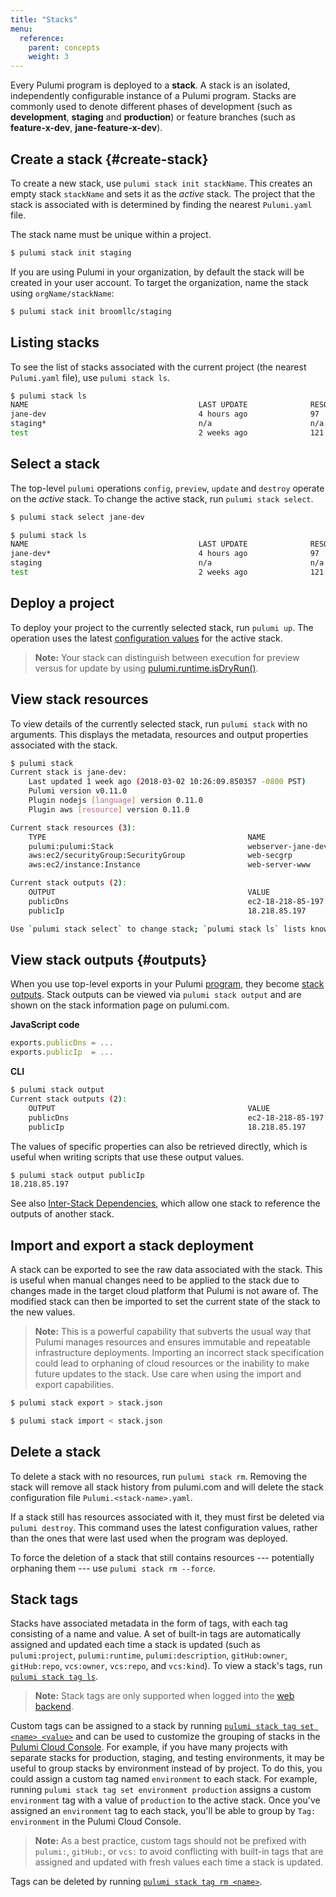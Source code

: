 ```yaml
---
title: "Stacks"
menu:
  reference:
    parent: concepts
    weight: 3
---
```


Every Pulumi program is deployed to a **stack**.  A stack is an isolated, independently configurable
instance of a Pulumi program. Stacks are commonly used to denote different phases of development (such as **development**, **staging** and **production**) or feature branches (such as **feature-x-dev**, **jane-feature-x-dev**).


## Create a stack {#create-stack}

To create a new stack, use `pulumi stack init stackName`. This creates an empty stack `stackName` and sets it as the *active* stack.  The project that the stack is associated with is determined by finding the nearest `Pulumi.yaml` file.

The stack name must be unique within a project.

```bash
$ pulumi stack init staging
```

If you are using Pulumi in your organization, by default the stack will be created in your user account. To target the organization, name the stack using `orgName/stackName`:

```bash
$ pulumi stack init broomllc/staging
```

## Listing stacks

To see the list of stacks associated with the current project (the nearest `Pulumi.yaml` file), use `pulumi stack ls`.

```bash
$ pulumi stack ls
NAME                                      LAST UPDATE              RESOURCE COUNT
jane-dev                                  4 hours ago              97
staging*                                  n/a                      n/a
test                                      2 weeks ago              121
```

## Select a stack

The top-level `pulumi` operations `config`, `preview`, `update` and `destroy` operate on the *active* stack. To change the active stack, run `pulumi stack select`.

```bash
$ pulumi stack select jane-dev

$ pulumi stack ls
NAME                                      LAST UPDATE              RESOURCE COUNT
jane-dev*                                 4 hours ago              97
staging                                   n/a                      n/a
test                                      2 weeks ago              121
```

## Deploy a project

To deploy your project to the currently selected stack, run `pulumi up`. The operation uses the latest [configuration values](config.html) for the active stack.

> **Note:** Your stack can distinguish between execution for preview versus for update by using [pulumi.runtime.isDryRun()](/reference/pkg/nodejs/@pulumi/pulumi/runtime/#isDryRun).

## View stack resources

To view details of the currently selected stack, run `pulumi stack` with no arguments.  This displays the metadata, resources and output properties associated with the stack.

```bash
$ pulumi stack
Current stack is jane-dev:
    Last updated 1 week ago (2018-03-02 10:26:09.850357 -0800 PST)
    Pulumi version v0.11.0
    Plugin nodejs [language] version 0.11.0
    Plugin aws [resource] version 0.11.0

Current stack resources (3):
    TYPE                                             NAME
    pulumi:pulumi:Stack                              webserver-jane-dev
    aws:ec2/securityGroup:SecurityGroup              web-secgrp
    aws:ec2/instance:Instance                        web-server-www

Current stack outputs (2):
    OUTPUT                                           VALUE
    publicDns                                        ec2-18-218-85-197.us-east-2.compute.amazonaws.com
    publicIp                                         18.218.85.197

Use `pulumi stack select` to change stack; `pulumi stack ls` lists known ones
```

## View stack outputs {#outputs}

When you use top-level exports in your Pulumi [program](/reference/programming-model.html#programs), they become [stack outputs](/reference/programming-model.html#stack-outputs). Stack outputs can be viewed via `pulumi stack output` and are shown on the stack information page on pulumi.com.

**JavaScript code**
```js
exports.publicDns = ...
exports.publicIp  = ...
```

**CLI**

```bash
$ pulumi stack output
Current stack outputs (2):
    OUTPUT                                           VALUE
    publicDns                                        ec2-18-218-85-197.us-east-2.compute.amazonaws.com
    publicIp                                         18.218.85.197
```

The values of specific properties can also be retrieved directly, which is useful when writing scripts that use these output values.

```bash
$ pulumi stack output publicIp
18.218.85.197
```

See also [Inter-Stack Dependencies](organizing-stacks-projects.html#inter-stack-dependencies), which allow one stack to reference the outputs of another stack.

## Import and export a stack deployment

A stack can be exported to see the raw data associated with the stack.  This is useful when manual changes need to be applied to the stack due to changes made in the target cloud platform that Pulumi is not aware of.  The modified stack can then be imported to set the current state of the stack to the new values.

> **Note:** This is a powerful capability that subverts the usual way that Pulumi manages resources and ensures immutable and repeatable infrastructure deployments.  Importing an incorrect stack specification could lead to orphaning of cloud resources or the inability to make future updates to the stack.  Use care when using the import and export capabilities.

```bash
$ pulumi stack export > stack.json

$ pulumi stack import < stack.json
```

## Delete a stack

To delete a stack with no resources, run `pulumi stack rm`. Removing the stack will remove all stack history from pulumi.com and will delete the stack configuration file `Pulumi.<stack-name>.yaml`.

If a stack still has resources associated with it, they must first be deleted via `pulumi destroy`. This command uses the latest configuration values, rather than the ones that were last used when the program was deployed.

To force the deletion of a stack that still contains resources --- potentially orphaning them --- use `pulumi stack rm --force`.

## Stack tags

Stacks have associated metadata in the form of tags, with each tag consisting of a name and value. A set of built-in tags are automatically assigned and updated each time a stack is updated (such as `pulumi:project`, `pulumi:runtime`, `pulumi:description`, `gitHub:owner`, `gitHub:repo`, `vcs:owner`, `vcs:repo`, and `vcs:kind`). To view a stack's tags, run [`pulumi stack tag ls`](/reference/cli/pulumi_stack_tag_ls.html).

> **Note:** Stack tags are only supported when logged into the [web backend](https://pulumi.io/reference/state.html).

Custom tags can be assigned to a stack by running [`pulumi stack tag set <name> <value>`](/reference/cli/pulumi_stack_tag_set.html) and can be used to customize the grouping of stacks in the [Pulumi Cloud Console](https://app.pulumi.com). For example, if you have many projects with separate stacks for production, staging, and testing environments, it may be useful to group stacks by environment instead of by project. To do this, you could assign a custom tag named `environment` to each stack. For example, running `pulumi stack tag set environment production` assigns a custom `environment` tag with a value of `production` to the active stack. Once you've assigned an `environment` tag to each stack, you'll be able to group by `Tag: environment` in the Pulumi Cloud Console.

> **Note:** As a best practice, custom tags should not be prefixed with `pulumi:`, `gitHub:`, or `vcs:` to avoid conflicting with built-in tags that are assigned and updated with fresh values each time a stack is updated.

Tags can be deleted by running [`pulumi stack tag rm <name>`](/reference/cli/pulumi_stack_tag_rm.html).
